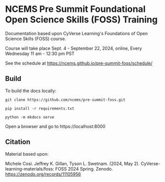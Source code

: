 # NCEMS Pre Summit Foundational Open Science Skills (FOSS) Training

Documentation based upon CyVerse Learning's Foundations of Open Science Skills (FOSS) course. 

Course will take place Sept. 4 - September 22, 2024, online, Every Wednesday 11 am - 12:30 pm PST

See the schedule at https://ncems.github.io/pre-summit-foss/schedule/

## Build

To build the docs locally:

```
git clone https://github.com/ncems/pre-summit-foss.git

pip install -r requirements.txt

python -m mkdocs serve
```
Open a browser and go to https://localhost:8000

## Citation

Material based upon:

Michele Cosi. Jeffrey K. Gillan, Tyson L. Swetnam. (2024, May 2). CyVerse-learning-materials/foss: FOSS 2024 Spring. Zenodo. https://zenodo.org/records/11105956
